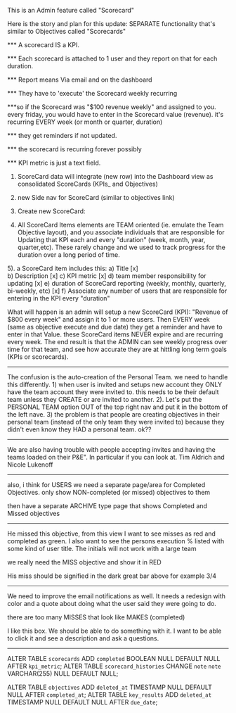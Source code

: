 This is an Admin feature called "Scorecard"

Here is the story and plan for this update: SEPARATE functionality that's similar to Objectives called "Scorecards"

*** A scorecard IS a KPI.

*** Each scorecard is attached to 1 user and they report on that for each duration.

*** Report means Via email and on the dashboard

*** They have to 'execute' the Scorecard weekly recurring

***so if the Scorecard was "$100 revenue weekly" and assigned to you. every friday, you would have to enter in the Scorecard value (revenue). it's recurring EVERY week (or month or quarter, duration)

*** they get reminders if not updated.

*** the scorecard is recurring forever possibly

*** KPI metric is just a text field.

1) ScoreCard data will integrate (new row) into the Dashboard view as consolidated ScoreCards (KPIs_ and Objectives)

2) new Side nav for ScoreCard (similar to objectives link)

3) Create new ScoreCard:

4) All ScoreCard Items elements are TEAM oriented (ie. emulate the Team Objective layout), and you associate individuals that are responsible for Updating that KPI each and every "duration" (week, month, year, quarter,etc). These rarely change and we used to track progress for the duration over a long period of time.

5). a ScoreCard item includes this:
a) Title                        [x]       
b) Description                  [x] 
c) KPI metric                   [x] 
d) team member responsibility for updating [x] 
e) duration of ScoreCard reporting (weekly, monthly, quarterly, bi-weekly, etc) [x]
f) Associate any number of users that are responsible for entering in the KPI every "duration"

What will happen is an admin will setup a new ScoreCard (KPI): "Revenue of $800 every week" and assign it to 1 or more users. Then EVERY week (same as objective execute and due date) they get a reminder and have to enter in that Value. these ScoreCard items NEVER expire and are recurring every week. The end result is that the ADMIN can see weekly progress over time for that team, and see how accurate they are at hittling long term goals (KPIs or scorecards).



-----------------------------------------------------------------------

The confusion is the auto-creation of the Personal Team. we need to handle this differently. 1) when user is invited and setups new account they ONLY have the team account they were invited to. this needs to be their default team unless they CREATE or are invited to another. 2). Let's put the PERSONAL TEAM option OUT of the top right nav and put it in the bottom of the left nave. 3) the problem is that people are creating objectives in their personal team (instead of the only team they were invited to) because they didn't even know they HAD a personal team. ok??

------------------------------------------------------------------------


We are also having trouble with people accepting invites and having the teams loaded on their P&E".
 In particular if you can look at. Tim Aldrich and Nicole Lukenoff

----------------------------------------------------------------------
also, i think for USERS we need a separate page/area for Completed Objectives. only show NON-completed (or missed) objectives to them

then have a separate ARCHIVE type page that shows Completed and Missed objectives


-----------------------------------------------------------------

He missed this objective, from this view I want to see misses as red and completed as green. 
I also want to see the persons execution % listed with some kind of user title. 
The initials will not work with a large team


we really need the MISS objective and show it in RED

His miss should be signified in the dark great bar above for example 3/4

---------------------------------------------------------------------

We need to improve the email notifications as well. It needs a redesign with color and a quote about doing what the user said they were going to do.

there are too many MISSES that look like MAKES (completed)

I like this box. We should be able to do something with it. I want to be able to click it and see a description and ask a questions.

------------------------------------------------------------------------








ALTER TABLE `scorecards`  ADD `completed` BOOLEAN NULL DEFAULT NULL  AFTER `kpi_metric`;
ALTER TABLE `scorecard_histories` CHANGE `note` `note` VARCHAR(255) NULL DEFAULT NULL;

ALTER TABLE `objectives`  ADD `deleted_at` TIMESTAMP NULL DEFAULT NULL  AFTER `completed_at`;
ALTER TABLE `key_results`  ADD `deleted_at` TIMESTAMP NULL DEFAULT NULL  AFTER `due_date`;


